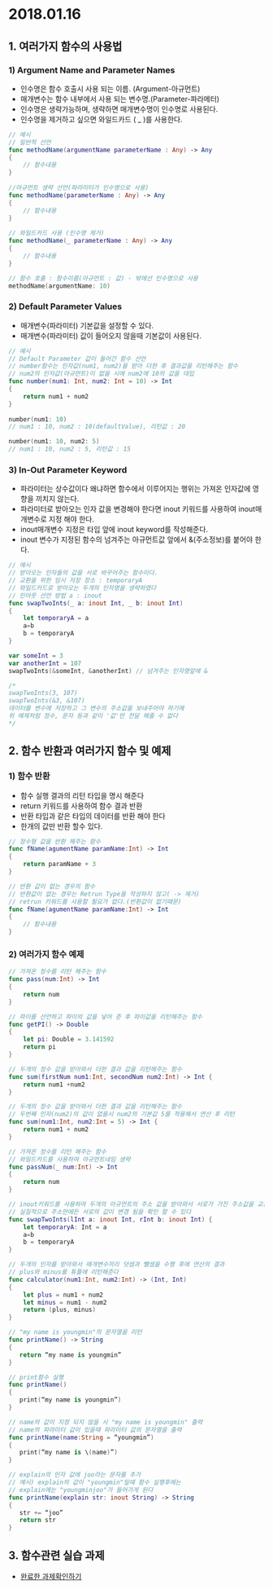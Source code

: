 # 2018.01.16 #

## 1. 여러가지 함수의 사용법 ##

### 1) Argument Name and Parameter Names ###
- 인수명은 함수 호출시 사용 되는 이름. (Argument-아규먼트)<br>
- 매개변수는 함수 내부에서 사용 되는 변수명.(Parameter-파라메터)<br>
- 인수명은 생략가능하며, 생략하면 매개변수명이 인수명로 사용된다.<br>
- 인수명을 제거하고 싶으면 와일드카드 ( _ )를 사용한다.<br>

```swift
// 예시 
// 일반적 선언
func methodName(argumentName parameterName : Any) -> Any
{
    // 함수내용
}
  
//아규먼트 생략 선언(파라미터가 인수명으로 사용)
func methodName(parameterName : Any) -> Any
{
    // 함수내용
}
  
// 와일드카드 사용 (인수명 제거)
func methodName(_ parameterName : Any) -> Any
{
    // 함수내용
}

// 함수 호출 : 함수이름(아규먼트 : 값) - 밖에선 인수명으로 사용 
methodName(argumentName: 10)
```

### 2) Default Parameter Values ###
- 매개변수(파라미터) 기본값을 설정할 수 있다.<br>
- 매개변수(파라미터) 값이 들어오지 않을때 기본값이 사용된다.<br>

```swift
// 예시
// Default Parameter 값이 들어간 함수 선언
// number함수는 인자값(num1, num2)을 받아 더한 후 결과값을 리턴해주는 함수
// num2의 인자값(아규먼트)이 없을 시에 num2에 10의 값을 대입
func number(num1: Int, num2: Int = 10) -> Int
{
    return num1 + num2
}
 
number(num1: 10)
// num1 : 10, num2 : 10(defaultValue), 리턴값 : 20

number(num1: 10, num2: 5)
// num1 : 10, num2 : 5, 리턴값 : 15

```

### 3) In-Out Parameter Keyword ###
- 파라미터는 상수값이다 왜냐하면 함수에서 이루어지는 행위는 가져온 인자값에 영향을 끼치지 않는다.<br>
- 파라미터로 받아오는 인자 값을 변경해야 한다면 inout 키워드를 사용하여 
inout매개변수로 지정 해야 한다.<br>
- inout매개변수 지정은 타입 앞에 inout keyword를 작성해준다.<br>
- inout 변수가 지정된 함수의 넘겨주는 아규먼트값 앞에서 &(주소정보)를 붙어야 한다.

```swift
// 예시
// 받아오는 인자들의 값을 서로 바꾸어주는 함수이다.
// 교환을 위한 임시 저장 장소 : temporaryA
// 와일드카드로 받아오는 두개의 인자명을 생략하였다
// 인아웃 선언 방법 a : inout
func swapTwoInts(_ a: inout Int, _ b: inout Int)
{    let temporaryA = a    a=b    b = temporaryA}

var someInt = 3var anotherInt = 107swapTwoInts(&someInt, &anotherInt) // 넘겨주는 인자명앞에 &

/*
swapTwoInts(3, 107) 
swapTwoInts(&3, &107)
데이터를 변수에 저장하고 그 변수의 주소값을 보내주어야 하기에
위 예제처럼 정수, 문자 등과 같이 '값'만 전달 해줄 수 없다
*/
```

## 2. 함수 반환과 여러가지 함수 및 예제 ##
### 1) 함수 반환 ###
- 함수 실행 결과의 리턴 타입을 명시 해준다
- return 키워드를 사용하여 함수 결과 반환
- 반환 타입과 같은 타입의 데이터를 반환 해야 한다
- 한개의 값만 반환 할수 있다.

```swift
// 정수형 값을 반환 해주는 함수
func fName(agumentName paramName:Int) -> Int
{
    return paramName + 3
}

// 반환 값이 없는 경우의 함수
// 반환값이 없는 경우는 Retrun Type을 작성하지 않고( -> 제거) 
// retrun 키워드를 사용할 필요가 없다.(반환값이 없기때문)
func fName(agumentName paramName:Int) -> Int
{
    // 함수내용
}
```

### 2) 여러가지 함수 예제 ###

```swift
// 가져온 정수를 리턴 해주는 함수
func pass(num:Int) -> Int
{
    return num
}

// 파이를 선언하고 파이의 값을 넣어 준 후 파이값을 리턴해주는 함수
func getPI() -> Double
{
    let pi: Double = 3.141592
    return pi
}

// 두개의 정수 값을 받아와서 더한 결과 값을 리턴해주는 함수 
func sum(firstNum num1:Int, secondNum num2:Int) -> Int {
    return num1 +num2
}

// 두개의 정수 값을 받아와서 더한 결과 값을 리턴해주는 함수
// 두번째 인자(num2)의 값이 없을시 num2의 기본값 5를 적용해서 연산 후 리턴
func sum(num1:Int, num2:Int = 5) -> Int {
    return num1 + num2
}

// 가져온 정수를 리턴 해주는 함수
// 와일드카드를 사용하여 아규먼트네임 생략
func passNum(_ num:Int) -> Int
{
    return num
}

// inout키워드를 사용하여 두개의 아규먼트의 주소 값을 받아와서 서로가 가진 주소값을 교환하여 준다
// 실질적으로 주소안에든 서로의 값이 변경 됨을 확인 할 수 있다func swapTwoInts(lInt a: inout Int, rInt b: inout Int) {    let temporaryA: Int = a    a=b    b = temporaryA}

// 두개의 인자를 받아와서 매개변수끼리 덧셈과 뺄셈을 수행 후에 연산의 결과
// plus와 minus를 튜플에 리턴해준다func calculator(num1:Int, num2:Int) -> (Int, Int)
{    let plus = num1 + num2    let minus = num1 - num2    return (plus, minus)}

// "my name is youngmin"의 문자열을 리턴
func printName() -> String
{
   return “my name is youngmin”
}

// print함수 실행
func printName()
{
   print(“my name is youngmin”)
}

// name의 값이 지정 되지 않을 시 "my name is youngmin" 출력
// name의 파라미터 값이 있을때 파라미터 값의 문자열을 출력
func printName(name:String = “youngmin”)
{
   print(“my name is \(name)”)
}

// explain의 인자 값에 joo라는 문자를 추가
// 예시) explain의 값이 "youngmin"일때 함수 실행후에는
// explain에는 "youngminjoo"가 들어가게 된다
func printName(explain str: inout String) -> String
{
   str += “joo”
   return str
}
```

## 3. 함수관련 실습 과제 ##
- [완료한 과제확인하기](https://github.com/wargi/SangWookPark_IOS_School6/blob/master/Practice/ToolBox/ToolBox/ToolBox.swift)